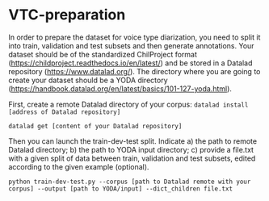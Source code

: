 # VTC-preparation
In order to prepare the dataset for voice type diarization, you need to split it into train, validation and test subsets and then generate annotations.
Your dataset should be of the standardized ChilProject format (https://childproject.readthedocs.io/en/latest/) and be stored in a Datalad repository (https://www.datalad.org/). 
The directory where you are going to create your dataset should be a YODA directory (https://handbook.datalad.org/en/latest/basics/101-127-yoda.html).

First, create a remote Datalad directory of your corpus:
`datalad install [address of Datalad repository]`

`datalad get [content of your Datalad repository]`

Then you can launch the train-dev-test split. Indicate a) the path to remote Datalad directory; b) the path to YODA input directory; c) provide a file.txt with a given split of data between train, validation and test subsets, edited according to the given example (optional).

`python train-dev-test.py --corpus [path to Datalad remote with your corpus] --output [path to YODA/input] --dict_children file.txt`

